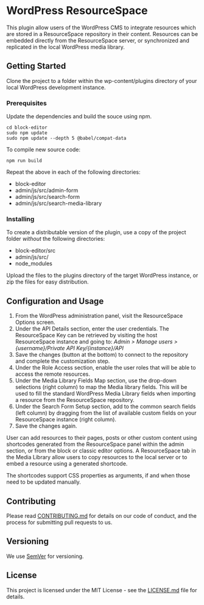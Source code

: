 # WordPress ResourceSpace

This plugin allow users of the WordPress CMS to integrate resources which are stored in a ResourceSpace repository in their content. Resources can be embedded directly from the ResourceSpace server, or synchronized and replicated in the local WordPress media library. 

## Getting Started

Clone the project to a folder within the wp-content/plugins directory of your local WordPress development instance.

### Prerequisites

Update the dependencies and build the souce using npm. 

```
cd block-editor
sudo npm update
sudo npm update --depth 5 @babel/compat-data
```

To compile new source code:

```
npm run build 
```

Repeat the above in each of the following directories:

* block-editor
* admin/js/src/admin-form
* admin/js/src/search-form
* admin/js/src/search-media-library

### Installing

To create a distributable version of the plugin, use a copy of the project folder _without_ the following directories:

* block-editor/src
* admin/js/src/
* node_modules

Upload the files to the plugins directory of the target WordPress instance, or zip the files for easy distribution. 

## Configuration and Usage

1. From the WordPress administration panel, visit the ResourceSpace Options screen. 
1. Under the API Details section, enter the user credentials. The ResourceSpace Key can be retrieved by visiting the host ResourceSpace instance and going to: _Admin > Manage users > {username}/Private API Key/{instance}/API_ 
1. Save the changes (button at the bottom) to connect to the repository and complete the customization step.
1. Under the Role Access section, enable the user roles that will be able to access the remote resources. 
1. Under the Media Library Fields Map section, use the drop-down selections (right column) to map the Media library fields. This will be used to fill the standard WordPress Media Library fields when importing a resource from the ResourceSpace repository.
1. Under the Search Form Setup section, add to the common search fields (left column) by dragging from the list of available custom fields on your ResourceSpace instance (right column).
1. Save the changes again.

User can add resources to their pages, posts or other custom content using shortcodes generated from the ResourceSpace panel within the admin section, or from the block or classic editor options. A ResourceSpace tab in the Media Library allow users to copy resources to the local server or to embed a resource using a generated shortcode.

The shortcodes support CSS properties as arguments, if and when those need to be updated manually. 

## Contributing

Please read [CONTRIBUTING.md](CONTRIBUTING.md) for details on our code of conduct, and the process for submitting pull requests to us.

## Versioning

We use [SemVer](http://semver.org/) for versioning. 

## License

This project is licensed under the MIT License - see the [LICENSE.md](LICENSE.md) file for details.
